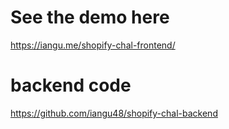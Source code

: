 # See the demo here

https://iangu.me/shopify-chal-frontend/


# backend code

https://github.com/iangu48/shopify-chal-backend
